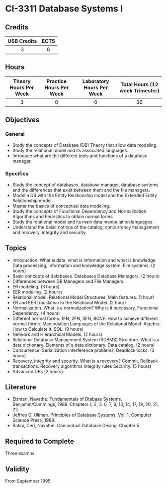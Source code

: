 # CI-3311 Database Systems I

## Credits

| USB Credits | ECTS |
|:-----------:|:----:|
|      3      |   6  |

## Hours

| Theory Hours Per Week | Practice Hours Per Week | Laboratory Hours Per Week | Total Hours (12 week Trimester) |
|:---------------------:|:-----------------------:|:-------------------------:|:-------------------------------:|
|           3           |            0            |             0             |                36               |

## Objectives

### General

* Study the concepts of Database (DB) Theory that allow data modeling.
* Study the relational model and its associated languages.
* Introduce what are the different tools and functions of a database manager.

### Specifics

* Study the concept of databases, database manager, database systems and the differences that exist between them and the file managers.
* Model a DB with the Entity Relationship model and the Extended Entity Relationship model.
* Master the basics of conceptual data modeling.
* Study the concepts of Functional Dependency and Normalization. Algorithms and heuristics to obtain normal forms.
* Study the relational model and its main data manipulation languages.
* Understand the basic notions of the catalog, concurrency management and recovery, integrity and security.

## Topics

* Introduction. What is data, what is information and what is knowledge. Data processing, information and knowledge system. File systems. (2 hours)
* Basic concepts of databases. Databases Database Managers. (2 hours)
* Differences between DB Managers and File Managers.
* ER modeling. (3 hours)
* EER modeling. (2 hours)
* Relational model. Relational Model Structures. Main features. (1 hour)
* ER and EER translation to the Relational Model. (2 hour)
* Normalization. What is a normalization? Why is it necessary. Functional Dependency. (4 hours)
* Different normal forms: 1FN, 2FN, 3FN, BCNF. How to achieve different normal forms. Manipulation Languages of the Relational Model. Algebra. How to Calculate it. SQL. (9 hours)
* Network and Hierarchical Models. (2 hours)
* Relational Database Management System (RDBMS) Structure. What is a data dictionary. Elements of a data dictionary. Data catalog. (2 hours)
* Concurrence. Serialization interference problems. Deadlock locks. (3 hours)
* Recovery, integrity and security. What is a recovery? Commit, Rollback transactions. Recovery algorithms Integrity rules Security. (5 hours)
* Advanced DBs (2 hours).

## Literature

* Elsmari, Navathe. Fundamentals of Dtabase Systems. Benjamin/Cummings, 1989. Chapters 1, 2, 3, 6, 7, 8, 13, 14, 17, 19, 20, 21, 22.
* Jeffrey D. Ullman. Principles of Database Systems. Vol. 1, Computer Science Press, 1988.
* Batini, Ceri, Navathe. Conceptual Database Desing. Chapter 5.

## Required to Complete

Three examns.

## Validity

From September 1995.
